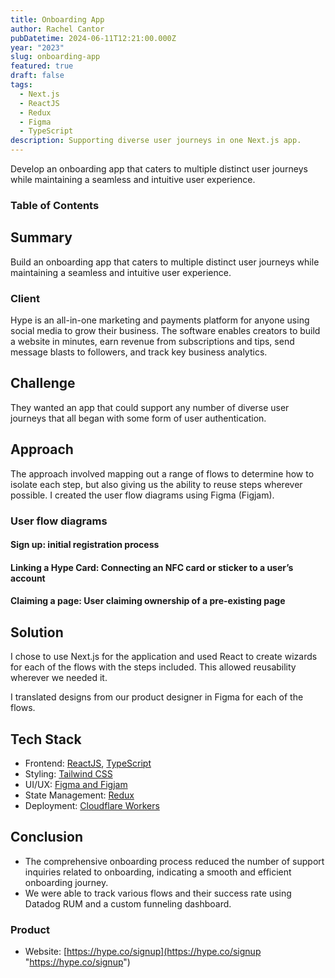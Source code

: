```yaml
---
title: Onboarding App
author: Rachel Cantor
pubDatetime: 2024-06-11T12:21:00.000Z
year: "2023"
slug: onboarding-app
featured: true
draft: false
tags:
  - Next.js
  - ReactJS
  - Redux
  - Figma
  - TypeScript
description: Supporting diverse user journeys in one Next.js app.
---
```


Develop an onboarding app that caters to multiple distinct user journeys while maintaining a seamless and intuitive user experience.

### Table of Contents

## Summary

Build an onboarding app that caters to multiple distinct user journeys while maintaining a seamless and intuitive user experience.

### Client

Hype is an all-in-one marketing and payments platform for anyone using social media to grow their business. The software enables creators to build a website in minutes, earn revenue from subscriptions and tips, send message blasts to followers, and track key business analytics.

## Challenge

They wanted an app that could support any number of diverse user journeys that all began with some form of user authentication.

## Approach

The approach involved mapping out a range of flows to determine how to isolate each step, but also giving us the ability to reuse steps wherever possible. I created the user flow diagrams using Figma (Figjam).

### User flow diagrams

#### Sign up: initial registration process

#### Linking a Hype Card: Connecting an NFC card or sticker to a user’s account

#### Claiming a page: User claiming ownership of a pre-existing page

## Solution

I chose to use Next.js for the application and used React to create wizards for each of the flows with the steps included. This allowed reusability wherever we needed it.

I translated designs from our product designer in Figma for each of the flows.

## Tech Stack

- Frontend: [ReactJS](https://reactjs.org/ "React"), [TypeScript](https://www.typescriptlang.org/ "TypeScript")
- Styling: [Tailwind CSS](https://tailwindcss.com "Tailwind CSS")
- UI/UX: [Figma and Figjam](https://figma.com/ "Figma")
- State Management: [Redux](https://redux.js.org "Redux")
- Deployment: [Cloudflare Workers](https://workers.cloudflare.com/ "Cloudflare Workers")

## Conclusion

- The comprehensive onboarding process reduced the number of support inquiries related to onboarding, indicating a smooth and efficient onboarding journey.
- We were able to track various flows and their success rate using Datadog RUM and a custom funneling dashboard.

### Product

- Website: [https://hype.co/signup](https://hype.co/signup "https://hype.co/signup")
